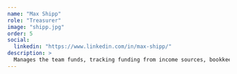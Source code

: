 ```yaml
---
name: "Max Shipp"
role: "Treasurer"
image: "shipp.jpg"
order: 5
social:
  linkedin: "https://www.linkedin.com/in/max-shipp/"
description: >
  Manages the team funds, tracking funding from income sources, bookkeeping, and purchasing.
---
```

